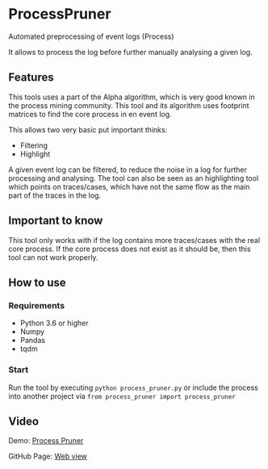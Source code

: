 # ProcessPruner
Automated preprocessing of event logs (Process) 

It allows to process the log before further manually analysing a given log.

## Features

This tools uses a part of the Alpha algorithm, which is very good known in the 
process mining community.
This tool and its algorithm uses footprint matrices to find the core process in en event log.

This allows two very basic put important thinks: 

- Filtering
- Highlight

A given event log can be filtered, to reduce the noise in a log for further processing
and analysing. 
The tool can also be seen as an highlighting tool which points on traces/cases, 
which have not the same flow as the main part of the traces in the log.

## Important to know

This tool only works with if the log contains more traces/cases with the real core process.
If the core process does not exist as it should be, then this tool can not work properly.

## How to use

### Requirements

- Python 3.6 or higher
- Numpy
- Pandas
- tqdm

### Start

Run the tool by executing `python process_pruner.py` or 
include the process into another project via `from process_pruner import process_pruner` 

## Video

Demo: [ Process Pruner ]( https://2er0.github.io/ProcessPruner/ICPM-2019-Process-Pruner.webm )

GitHub Page: [ Web view ]( https://2er0.github.io/ProcessPruner/ )
